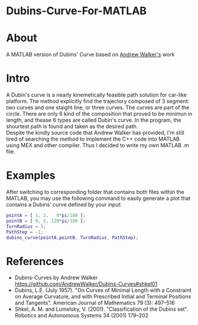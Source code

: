 # Dubins-Curve-For-MATLAB
# About
A MATLAB version of Dubins' Curve based on [Andrew Walker's](https://github.com/AndrewWalker/Dubins-Curves#shkel01) work

# Intro
A Dubin's curve is a nearly kinemetically feasible path solution for car-like platform. The method explicitly find the trajectory composed of 3 segment: two curves and one staight line, or three curves. The curves are part of the circle. There are only 6 kind of the composition that proved to be minimun in length, and thease 6 types are called Dubin's curve. In the program,  the shourtest path is found and taken as the desired path.   
Despite the kindly source code that Andrew Walker has provided, I'm still tired of searching the method to implement the C++ code into MATLAB using MEX and other compiler. Thus I decided to write my own MATLAB .m file.
# Examples
After switching to corresponding folder that contains both files within the MATLAB, you may use the following command to easily generate a plot that contains a Dubins' curve defined by your input:
```Matlab
pointA = [ 1, 2,   0*pi/180 ];     
pointB = [ 9, 5, 120*pi/180 ];    
TurnRadius = 5;   
PathStep = -1;   
dubins_curve(pointA,pointB, TurnRadius, PathStep);
``` 
# References
* Dubins-Curves by Andrew Walker https://github.com/AndrewWalker/Dubins-Curves#shkel01   
* Dubins, L.E. (July 1957). "On Curves of Minimal Length with a Constraint on Average Curvature, and with Prescribed Initial and Terminal Positions and Tangents". American Journal of Mathematics 79 (3): 497–516   
* Shkel, A. M. and Lumelsky, V. (2001). "Classification of the Dubins set". Robotics and Autonomous Systems 34 (2001) 179–202   
